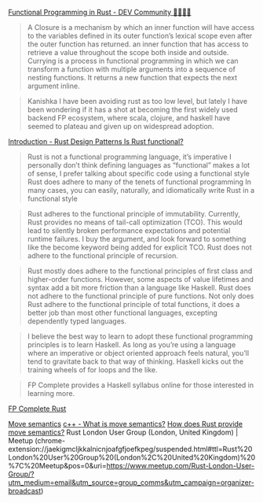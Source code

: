 
[Functional Programming in Rust - DEV Community 👩‍💻👨‍💻 ](https://dev.to/natserract/functional-programming-in-rust-3im8)
>A Closure is a mechanism by which an inner function will have access to the variables defined in its outer function’s lexical scope even after the outer function has returned.
> an inner function that has access to retrieve a value throughout the scope both inside and outside.
>Currying is a process in functional programming in which we can transform a function with multiple arguments into a sequence of nesting functions. It returns a new function that expects the next argument inline.

>Kanishka I have been avoiding rust as too low level, but lately I have been wondering if it has a shot at becoming the first widely used backend FP ecosystem, where scala, clojure, and haskell have seemed to plateau and given up on widespread adoption.

[Introduction - Rust Design Patterns ](https://rust-unofficial.github.io/patterns/intro.html)
[Is Rust functional? ](https://www.fpcomplete.com/blog/2018/10/is-rust-functional/)
>Rust is not a functional programming language, it’s imperative
>I personally don’t think defining languages as “functional” makes a lot of sense, I prefer talking about specific code using a functional style
>Rust does adhere to many of the tenets of functional programming
>In many cases, you can easily, naturally, and idiomatically write Rust in a functional style

>Rust adheres to the functional principle of immutability.
>Currently, Rust provides no means of tail-call optimization (TCO). This would lead to silently broken performance expectations and potential runtime failures. I buy the argument, and look forward to something like the become keyword being added for explicit TCO.
>Rust does not adhere to the functional principle of recursion.

>Rust mostly does adhere to the functional principles of first class and higher-order functions. However, some aspects of value lifetimes and syntax add a bit more friction than a language like Haskell.
>Rust does not adhere to the functional principle of pure functions.
>Not only does Rust adhere to the functional principle of total functions, it does a better job than most other functional languages, excepting dependently typed languages.

>I believe the best way to learn to adopt these functional programming principles is to learn Haskell. As long as you’re using a language where an imperative or object oriented approach feels natural, you’ll tend to gravitate back to that way of thinking. Haskell kicks out the training wheels of for loops and the like.

>FP Complete provides a Haskell syllabus online for those interested in learning more.

[FP Complete Rust ](https://www.fpcomplete.com/rust/)

[Move semantics](https://www.google.com/search?qie=UTF-8)
[c++ - What is move semantics?](https://stackoverflow.com/questions/3106110/what-is-move-semantics)
[How does Rust provide move semantics?](https://stackoverflow.com/questions/29490670/how-does-rust-provide-move-semantics)
Rust London User Group (London, United Kingdom) | Meetup (chrome-extension://jaekigmcljkkalnicnjoafgfjoefkpeg/suspended.html#ttl=Rust%20London%20User%20Group%20(London%2C%20United%20Kingdom)%20%7C%20Meetup&pos=0&uri=https://www.meetup.com/Rust-London-User-Group/?utm_medium=email&utm_source=group_comms&utm_campaign=organizer-broadcast)

